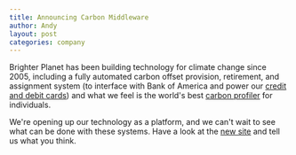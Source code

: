 ```yaml
---
title: Announcing Carbon Middleware
author: Andy
layout: post
categories: company
---
```


Brighter Planet has been building technology for climate change since 2005, including a fully automated carbon offset provision, retirement, and assignment system (to interface with Bank of America and power our [credit and debit cards](http://brighterplanet.com/cards)) and what we feel is the world's best [carbon profiler](http://brighterplanet.com/users/me/footprint) for individuals.

We're opening up our technology as a platform, and we can't wait to see what can be done with these systems. Have a look at the [new site](http://brighterplanet.com) and tell us what you think.
